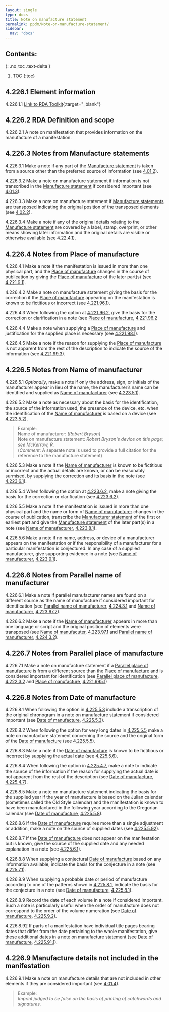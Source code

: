 ```yaml
---
layout: single
type: docs
title: Note on manufacture statement
permalink: ppdm/Note-on-manufacture-statement/
sidebar:
  nav: "docs"
---
```


## Contents:
{: .no_toc .text-delta }

1. TOC
{:toc}


## 4.226.1 Element information

<a name="4.226.1.1">4.226.1.1</a> [Link to RDA Toolkit](https://beta.rdatoolkit.org/Content/Index?externalId=en-US_ala-4beea0a4-d574-3241-b7d5-1297717eeea8){:target="_blank"}

## 4.226.2 RDA Definition and scope

<a name="4.226.2.1">4.226.2.1</a> A note on manifestation that provides information on the manufacture of a manifestation.

## 4.226.3 Notes from Manufacture statements

<a name="4.226.3.1">4.226.3.1</a>  Make a note if any part of the [Manufacture statement](/DCRMR/ppdm/Manufacture-statement/) is taken from a source other than the preferred source of information (see [4.01.2](/DCRMR/ppdm/#4.01.2)).

<a name="4.226.3.2">4.226.3.2</a> Make a note on manufacture statement if information is not transcribed in the [Manufacture statement](/DCRMR/ppdm/Manufacture-statement/) if considered important (see [4.01.3](/DCRMR/ppdm/#4.01.3)).

<a name="4.226.3.3">4.226.3.3</a>  Make a note on manufacture statement if [Manufacture statements](/DCRMR/ppdm/Manufacture-statement/) are transposed indicating the original position of the transposed elements (see [4.02.2](/DCRMR/ppdm/#4.02.2)).

<a name="4.226.3.4">4.226.3.4</a>  Make a note if any of the original details relating to the [Manufacture statement](/DCRMR/ppdm/Manufacture-statement/) are covered by a label, stamp, overprint, or other means showing later information and the original details are visible or otherwise available (see [4.22.4.1](/DCRMR/ppdm/Manufacture-statement/#4.22.4.1)). 

## 4.226.4 Notes from Place of manufacture

<a name="4.226.4.1">4.226.4.1</a> Make a note if the manifestation is issued in more than one physical part, and the [Place of manufacture](/DCRMR/ppdm/Place-of-manufacture/) changes in the course of publication by giving the [Place of manufacture](/DCRMR/ppdm/Place-of-manufacture/) of the later part(s) (see [4.221.9.1](/DCRMR/ppdm/Place-of-manufacture/#4.221.9.1)).

<a name="4.226.4.2">4.226.4.2</a> Make a note on manufacture statement giving the basis for the correction if the [Place of manufacture](/DCRMR/ppdm/Place-of-manufacture/) appearing on the manifestation is known to be fictitious or incorrect (see [4.221.96.1](/DCRMR/ppdm/Place-of-manufacture/#4.221.96.1)).

<a name="4.226.4.3">4.226.4.3</a> When following the option at [4.221.96.2](/DCRMR/ppdm/Place-of-manufacture/#4.221.96.2), give the basis for the correction or clarification in a note (see [Place of manufacture](/DCRMR/ppdm/Place-of-manufacture/), [4.221.96.2](/DCRMR/ppdm/Place-of-manufacture/#4.221.96.2)

<a name="4.226.4.4">4.226.4.4</a> Make a note when supplying a [Place of manufacture](/DCRMR/ppdm/Place-of-manufacture/) and justification for the supplied place is necessary (see [4.221.98.1](/DCRMR/ppdm/Place-of-manufacture/#4.221.98.1)).

<a name="4.226.4.5">4.226.4.5</a> Make a note if the reason for supplying the [Place of manufacture](/DCRMR/ppdm/Place-of-manufacture/) is not apparent from the rest of the description to indicate the source of the information (see [4.221.99.3](/DCRMR/ppdm/Place-of-manufacture/#4.221.99.3)).

## 4.226.5 Notes from Name of manufacturer

<a name="4.226.5.1">4.226.5.1</a> *Optionally*, make a note if only the address, sign, or initials of the manufacturer appear in lieu of the name, the manufacturer’s name can be identified and supplied as [Name of manufacturer](/DCRMR/ppdm/Name-of-manufacturer/) (see [4.223.5.1](/DCRMR/ppdm/Name-of-manufacturer/#4.223.5.1)).

<a name="4.226.5.2">4.226.5.2</a> Make a note as necessary about the basis for the identification, the source of the information used, the presence of the device, etc. when the identification of the [Name of manufacturer](/DCRMR/ppdm/Name-of-manufacturer/) is based on a device (see [4.223.5.2](/DCRMR/ppdm/Name-of-manufacturer/#4.223.5.2)).

>Example:  
>Name of manufacturer: <CITE>[Robert Bryson]</CITE>  
>Note on manufacture statement: <CITE>Robert Bryson's device on title page; see McKerrow, R.</CITE>  
>(*Comment*: A separate note is used to provide a full citation for the reference to the manufacture statement)

<a name="4.226.5.3">4.226.5.3</a> Make a note if the [Name of manufacturer](/DCRMR/ppdm/Name-of-manufacturer/) is known to be fictitious or incorrect and the actual details are known, or can be reasonably surmised, by supplying the correction and its basis in the note (see [4.223.6.1](/DCRMR/ppdm/Name-of-manufacturer/#4.223.6.1)).

<a name="4.226.5.4">4.226.5.4</a> When following the option at [4.223.6.2](/DCRMR/ppdm/Note-on-manufacture-statement/#4.223.6.2), make a note giving the basis for the correction or clarification (see [4.223.6.2](/DCRMR/ppdm/Name-of-manufacturer/#4.223.6.2)).

<a name="4.226.5.5">4.226.5.5</a> Make a note if the manifestation is issued in more than one physical part and the name or form of [Name of manufacturer](/DCRMR/ppdm/Name-of-manufacturer/) changes in the course of publication, transcribe the [Manufacturer statement](/DCRMR/ppdm/Manufacture-statement/) of the first or earliest part and give the [Manufacture statement](/DCRMR/ppdm/Manufacture-statement/) of the later part(s) in a note (see [Name of manufacturer](/DCRMR/ppdm/Name-of-manufacturer/), [4.223.8.1](/DCRMR/ppdm/Name-of-manufacturer/#4.223.8.1)).

<a name="4.226.5.6">4.226.5.6</a> Make a note if no name, address, or device of a manufacturer appears on the manifestation or if the responsibility of a manufacturer for a particular manifestation is conjectured. In any case of a supplied manufacturer, give supporting evidence in a note (see [Name of manufacturer](/DCRMR/ppdm/Name-of-manufacturer/), [4.223.9.1](/DCRMR/ppdm/Name-of-manufacturer/#4.223.9.1)).

## 4.226.6 Notes from Parallel name of manufacturer

<a name="4.226.6.1">4.226.6.1</a> Make a note if parallel manufacturer names are found on a different source as the name of manufacture if considered important for identification (see [Parallel name of manufacturer](/DCRMR/ppdm/Parallel-name-of-manufacturer/), [4.224.3.1](/DCRMR/ppdm/Parallel-name-of-manufacturer/#4.224.3.1) and [Name of manufacturer](/DCRMR/ppdm/Name-of-manufacturer/), [4.223.97.2](/DCRMR/ppdm/Name-of-manufacturer/#4.223.97.2)).

<a name="4.226.6.2">4.226.6.2</a> Make a note if the [Name of manufacturer](/DCRMR/ppdm/Name-of-manufacturer/) appears in more than one language or script and the original position of elements were transposed (see [Name of manufacuter](/DCRMR/ppdm/Name-of-manufacturer/), [4.223.97.1](/DCRMR/ppdm/Name-of-manufacturer/#4.223.97.1) and [Parallel name of manufacturer](/DCRMR/ppdm/Parallel-name-of-manufacturer/), [4.224.3.2](/DCRMR/ppdm/Parallel-name-of-manufacturer/#4.224.3.2)).

## 4.226.7 Notes from Parallel place of manufacture

<a name="4.226.7.1">4.226.7.1</a> Make a note on manufacture statement if a [Parallel place of manufacture](/DCRMR/ppdm/Parallel-place-of-manufacture/) is from a different source than the [Place of manufacture](/DCRMR/ppdm/Place-of-manufacture/) and is considered important for identification (see [Parallel place of manufacture](/DCRMR/ppdm/Parallel-place-of-manufacture/), [4.222.3.2](/DCRMR/ppdm/Parallel-place-of-manufacture/#4.222.3.2) and [Place of manufacture](/DCRMR/ppdm/Place-of-manufacture/), [4.221.995.1](/DCRMR/ppdm/Place-of-manufacture/#4.221.995.1))

## 4.226.8 Notes from Date of manufacture

<a name="4.226.8.1">4.226.8.1</a> When following the option in [4.225.5.3](/DCRMR/ppdm/Date-of-manufacture/#4.225.5.3) include a transcription of the original chronogram in a note on manufacture statement if considered important (see [Date of manufacture](/DCRMR/ppdm/Date-of-manufacture/), [4.225.5.3](/DCRMR/ppdm/Date-of-manufacture/#4.225.5.3)).

<a name="4.226.8.2">4.226.8.2</a> When following the option for very long dates in [4.225.5.5](/DCRMR/ppdm/Date-of-manufacture/#4.225.5.5) make a note on manufacture statement concerning the source and the original form of the [Date of manufacture](/DCRMR/ppdm/Date-of-manufacture/) (see [4.225.5.5](/DCRMR/ppdm/Date-of-manufacture/#4.225.5.5)).

<a name="4.226.8.3">4.226.8.3</a> Make a note if the [Date of manufacture](/DCRMR/ppdm/Date-of-manufacture/) is known to be fictitious or incorrect by supplying the actual date (see [4.225.5.6](/DCRMR/ppdm/Date-of-manufacture/#4.225.5.6)).

<a name="4.226.8.4">4.226.8.4</a> When following the option in [4.225.4.7](/DCRMR/ppdm/Date-of-manufacture/#4.225.4.7), make a note to indicate the source of the information if the reason for supplying the actual date is not apparent from the rest of the description (see [Date of manufacture](/DCRMR/ppdm/Date-of-manufacture/), [4.225.4.7](/DCRMR/ppdm/Date-of-manufacture/#4.225.4.7)).

<a name="4.226.8.5">4.226.8.5</a> Make a note on manufacture statement indicating the basis for the supplied year if the year of manufacture is based on the Julian calendar (sometimes called the Old Style calendar) and the manifestation is known to have been manufactured in the following year according to the Gregorian calendar (see [Date of manufacture](/DCRMR/ppdm/Date-of-manufacture/), [4.225.5.8](/DCRMR/ppdm/Date-of-manufacture/#4.225.5.8)).

<a name="4.226.8.6">4.226.8.6</a> If the [Date of manufacture](/DCRMR/ppdm/Date-of-manufacture/) requires more than a single adjustment or addition, make a note on the source of supplied dates  (see [4.225.5.92](/DCRMR/ppdm/Date-of-manufacture/#4.225.5.92)).

<a name="4.226.8.7">4.226.8.7</a> If the [Date of manufacture](/DCRMR/ppdm/Date-of-manufacture/) does not appear on the manifestation but is known, give the source of the supplied date and any needed explanation in a note (see [4.225.6.1](/DCRMR/ppdm/Date-of-manufacture/#4.225.6.1)).

<a name="4.226.8.8">4.226.8.8</a> When supplying a conjectural [Date of manufacture](/DCRMR/ppdm/Date-of-manufacture/) based on any information available, indicate the basis for the conjecture in a note (see [4.225.7.1](/DCRMR/ppdm/Date-of-manufacture/#4.225.7.1)).

<a name="4.226.8.9">4.226.8.9</a> When supplying a probable date or period of manufacture according to one of the patterns shown in  [4.225.8.1](/DCRMR/ppdm/Date-of-manufacture/#4.225.8.1), indicate the basis for the conjecture in a note (see [Date of manufacture](/DCRMR/ppdm/Date-of-manufacture/), [4.225.8.1](/DCRMR/ppdm/Date-of-manufacture/#4.225.8.1)).

<a name="4.226.8.91">4.226.8.9</a> Record the date of each volume in a note if considered important. Such a note is particularly useful when the order of manufacture does not correspond to the order of the volume numeration (see [Date of manufacture](/DCRMR/ppdm/Date-of-manufacture/), [4.225.9.2](/DCRMR/ppdm/Date-of-manufacture/#4.225.9.2)).

<a name="4.226.8.92">4.226.8.92</a> If parts of a manifestation have individual title pages bearing dates that differ from the date pertaining to the whole manifestation, give these additional dates in a note on manufacture statement (see [Date of manufacture](/DCRMR/ppdm/Date-of-manufacture/), [4.225.91.1](/DCRMR/ppdm/Date-of-manufacture/#4.225.91.1)).

## 4.226.9 Manufacture details not included in the manifestation

<a name="4.226.9.1">4.226.9.1</a> Make a note on manufacture details that are not included in other elements if they are considered important (see [4.01.4](/DCRMR/ppdm/#4.01.4)).

>Example:  
><CITE>Imprint judged to be false on the basis of printing of catchwords and signatures.</CITE>
